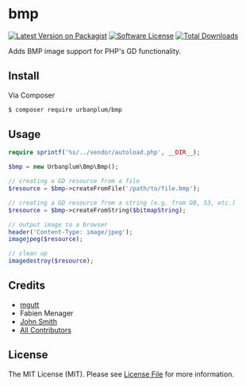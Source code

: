 # bmp

[![Latest Version on Packagist](https://img.shields.io/packagist/v/urbanplum/bmp.svg?style=flat-square)](https://packagist.org/packages/urbanplum/bmp)
[![Software License](https://img.shields.io/badge/license-MIT-brightgreen.svg?style=flat-square)](LICENSE.md)
[![Total Downloads](https://img.shields.io/packagist/dt/urbanplum/bmp.svg?style=flat-square)](https://packagist.org/packages/urbanplum/bmp)

Adds BMP image support for PHP's GD functionality.
## Install

Via Composer

``` bash
$ composer require urbanplum/bmp
```

## Usage

``` php
require sprintf('%s/../vendor/autoload.php', __DIR__);

$bmp = new Urbanplum\Bmp\Bmp();

// creating a GD resource from a file
$resource = $bmp->createFromFile('/path/to/file.bmp');

// creating a GD resource from a string (e.g. from DB, S3, etc.)
$resource = $bmp->createFromString($bitmapString);

// output image to a browser
header('Content-Type: image/jpeg');
imagejpeg($resource);

// clean up
imagedestroy($resource);
```

## Credits

- [mgutt](http://www.programmierer-forum.de/function-imagecreatefrombmp-welche-variante-laeuft-t143137.htm)
- Fabien Menager
- [John Smith](https://github.com/john-n-smith)
- [All Contributors](../../contributors)

## License

The MIT License (MIT). Please see [License File](LICENSE.md) for more information.
